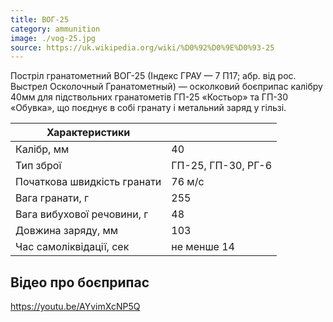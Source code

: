 ```yaml
---
title: ВОГ-25
category: ammunition
image: ./vog-25.jpg
source: https://uk.wikipedia.org/wiki/%D0%92%D0%9E%D0%93-25
---
```


Постріл гранатометний ВОГ-25 (Індекс ГРАУ — 7 П17; абр. від рос. Выстрел Осколочный Гранатометный) — осколковий боєприпас калібру 40мм для підствольних гранатометів ГП-25 «Костьор» та ГП-30 «Обувка», що поєднує в собі гранату і метальний заряд у гільзі.

| Характеристики              |                    |
| --------------------------- | ------------------ |
| Калібр, мм                  | 40                 |
| Тип зброї                   | ГП-25, ГП-30, РГ-6 |
| Початкова швидкість гранати | 76 м/с             |
| Вага гранати, г             | 255                |
| Вага вибухової речовини, г  | 48                 |
| Довжина заряду, мм          | 103                |
| Час самоліквідації, сек     | не менше 14        |


## Відео про боєприпас

https://youtu.be/AYvimXcNP5Q